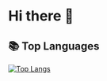 # Hi there 👋

## 📚 Top Languages

[![Top Langs](https://github-readme-stats.vercel.app/api/top-langs/?username=GoncaloVCorreia&size_weight=0.5&count_weight=0.5&hide=lex,yacc,makefile,cmake,css&langs_count=6&layout=donut)](https://github.com/anuraghazra/github-readme-stats)


